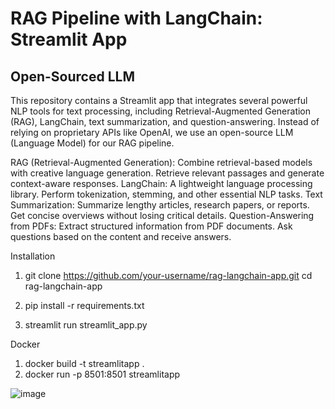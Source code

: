 # RAG Pipeline with LangChain: Streamlit App
## Open-Sourced LLM

This repository contains a Streamlit app that integrates several powerful NLP tools for text processing, including Retrieval-Augmented Generation (RAG), LangChain, text summarization, and question-answering. Instead of relying on proprietary APIs like OpenAI, we use an open-source LLM (Language Model) for our RAG pipeline.

RAG (Retrieval-Augmented Generation):
Combine retrieval-based models with creative language generation.
Retrieve relevant passages and generate context-aware responses.
LangChain:
A lightweight language processing library.
Perform tokenization, stemming, and other essential NLP tasks.
Text Summarization:
Summarize lengthy articles, research papers, or reports.
Get concise overviews without losing critical details.
Question-Answering from PDFs:
Extract structured information from PDF documents.
Ask questions based on the content and receive answers.

Installation
1. git clone https://github.com/your-username/rag-langchain-app.git
cd rag-langchain-app

2. pip install -r requirements.txt

3. streamlit run streamlit_app.py

Docker
1. docker build -t streamlitapp .
2. docker run -p 8501:8501 streamlitapp

![image](https://github.com/shelearnai/RAG_Langchain_OpensourceLLM/assets/6790548/43cbcb81-cd5b-4771-b333-b0d3dcc8cd3a)

